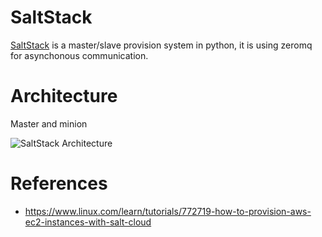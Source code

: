 SaltStack
=====

[SaltStack](www.saltstack.com) is a master/slave provision system in python, it is using zeromq for asynchonous communication. 

# Architecture 

Master and minion 

![SaltStack Architecture](images/saltarch.jpg "Architecture")

# References

- https://www.linux.com/learn/tutorials/772719-how-to-provision-aws-ec2-instances-with-salt-cloud